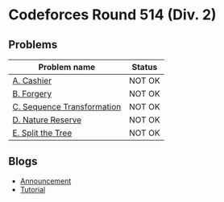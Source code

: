 # Codeforces Round 514 (Div. 2)

## Problems

|Problem name|Status|
|------------|---------|
| [A. Cashier](problems/A._Cashier.md)|NOT OK|
| [B. Forgery](problems/B._Forgery.md)|NOT OK|
| [C. Sequence Transformation](problems/C._Sequence_Transformation.md)|NOT OK|
| [D. Nature Reserve](problems/D._Nature_Reserve.md)|NOT OK|
| [E. Split the Tree](problems/E._Split_the_Tree.md)|NOT OK|
## Blogs

- [Announcement](blogs/Announcement.md)
- [Tutorial](blogs/Tutorial.md)
